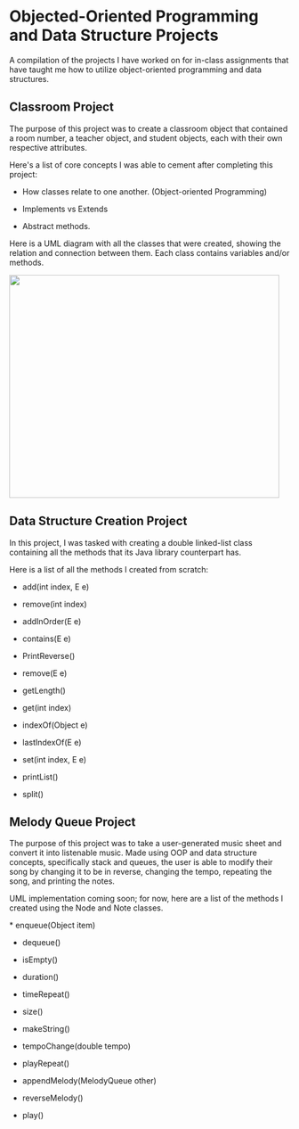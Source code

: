 <h1>
   Objected-Oriented Programming and Data Structure Projects
</h1>

<p>
  A compilation of the projects I have worked on for in-class assignments that have taught me how to utilize object-oriented programming and data structures.
</p>

<h2>
   Classroom Project
</h2>
<p> 
   The purpose of this project was to create a classroom object that contained a room number, a teacher object, and student objects, each with their own respective attributes. 
</p>
<p>
  Here's a list of core concepts I was able to cement after completing this project:
  
  * How classes relate to one another. (Object-oriented Programming)
  
  * Implements vs Extends
  
  * Abstract methods.
</p>
<p>
  Here is a UML diagram with all the classes that were created, showing the relation and connection between them. Each class contains variables and/or methods.
</p>

<img src="https://user-images.githubusercontent.com/112213173/197008315-58032bf9-9705-428f-9a64-c3298dba2583.jpeg" width="485" height="400">

<h2>
   Data Structure Creation Project
</h2>

<p>
   In this project, I was tasked with creating a double linked-list class containing all the methods that its Java library counterpart has.
   
   Here is a list of all the methods I created from scratch:
   
   * add(int index, E e)
   
   * remove(int index)
   
   * addInOrder(E e)
   
   * contains(E e)
   
   * PrintReverse()
   
   * remove(E e)
   
   * getLength()
   
   * get(int index)
   
   * indexOf(Object e)
   
   * lastIndexOf(E e)
   
   * set(int index, E e)
   
   * printList()
   
   * split()
</p>
   
   
<h2>
   Melody Queue Project
</h2>

<p> The purpose of this project was to take a user-generated music sheet and convert it into listenable music. Made using OOP and data structure concepts, specifically stack and queues, the user is able to modify their song by changing it to be in reverse, changing the tempo, repeating the song, and printing the notes. </p>

<p> UML implementation coming soon; for now, here are a list of the methods I created using the Node and Note classes. </p>
   
<p>
   * enqueue(Object item)
   
   * dequeue()
   
   * isEmpty()
   
   * duration()
   
   * timeRepeat()
   
   * size()
   
   * makeString()
   
   * tempoChange(double tempo)
   
   * playRepeat()
   
   * appendMelody(MelodyQueue other)
   
   * reverseMelody()
   
   * play()
</p>
